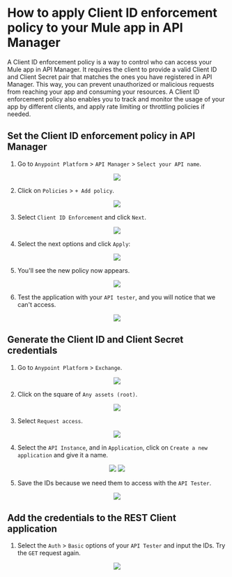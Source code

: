 # How to apply Client ID enforcement policy to your Mule app in API Manager

A Client ID enforcement policy is a way to control who can access your Mule app in API Manager. It requires the client to provide a valid Client ID and Client Secret pair that matches the ones you have registered in API Manager. This way, you can prevent unauthorized or malicious requests from reaching your app and consuming your resources. A Client ID enforcement policy also enables you to track and monitor the usage of your app by different clients, and apply rate limiting or throttling policies if needed.

## Set the Client ID enforcement policy in API Manager

1. Go to `Anypoint Platform` > `API Manager` > `Select your API name`.

<div align="center">
    <img src="../../Captures/Apply Client Cap/1-muleCli.png"/>
</div>

2. Click on `Policies` > `+ Add policy`.

<div align="center">
    <img src="../../Captures/Apply Client Cap/2-muleCli.png"/>
</div>

3. Select `Client ID Enforcement` and click `Next`.

<div align="center">
    <img src="../../Captures/Apply Client Cap/3-muleCli.png"/>
</div>

4. Select the next options and click `Apply`:

<div align="center">
    <img src="../../Captures/Apply Client Cap/4-muleCli.png"/>
</div>

5. You'll see the new policy now appears.

<div align="center">
    <img src="../../Captures/Apply Client Cap/5-muleCli.png"/>
</div>

6. Test the application with your `API tester`, and you will notice that we can't access.

<div align="center">
    <img src="../../Captures/Apply Client Cap/6-muleCli.png"/>
</div>

## Generate the Client ID and Client Secret credentials

1. Go to `Anypoint Platform` > `Exchange`.

<div align="center">
    <img src="../../Captures/Apply Client Cap/7-muleCli.png"/>
</div>

2. Click on the square of `Any assets (root)`.

<div align="center">
    <img src="../../Captures/Apply Client Cap/8-muleCli.png"/>
</div>

3. Select `Request access`.

<div align="center">
    <img src="../../Captures/Apply Client Cap/9-muleCli.png"/>
</div>

4. Select the `API Instance`, and in `Application`, click on `Create a new application` and give it a name.

<div align="center">
    <img src="../../Captures/Apply Client Cap/10-muleCli.png"/>
    <img src="../../Captures/Apply Client Cap/11-muleCli.png"/>
</div>

5. Save the IDs because we need them to access with the `API Tester`.

<div align="center">
    <img src="../../Captures/Apply Client Cap/12-muleCli.png"/>
</div>

## Add the credentials to the REST Client application

1. Select the `Auth` > `Basic` options of your `API Tester` and input the IDs. Try the `GET` request again.

<div align="center">
    <img src="../../Captures/Apply Client Cap/13-muleCli.png"/>
</div>
